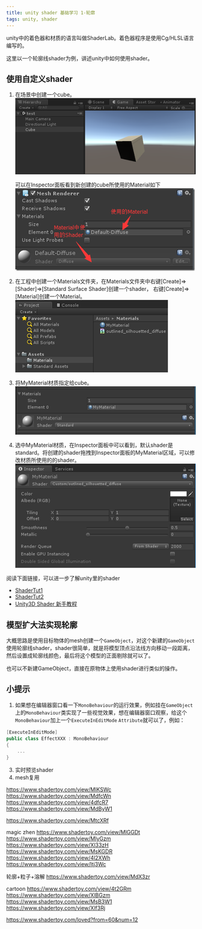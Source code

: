```yaml
---
title: unity shader 基础学习 1-轮廓
tags: unity, shader
---
```


unity中的着色器和材质的语言叫做ShaderLab。着色器程序是使用Cg/HLSL语言编写的。

这里以一个轮廓线shader为例，讲述unity中如何使用shader。

<!--more-->

## 使用自定义shader

1. 在场景中创建一个cube。
![1](/images/unity-shader-start-1.png)

    可以在Inspector面板看到新创建的cube所使用的Material如下
![2](/images/unity-shader-start-2.png)

2. 在工程中创建一个Materials文件夹，在Materials文件夹中右键[Create]=>[Shader]=>[Standard Surface Shader]创建一个shader， 右键[Create]=>[Material]创建一个Material。
![3](/images/unity-shader-start-3.png)

3. 将MyMaterial材质指定给cube。
![4](/images/unity-shader-start-4.png)

3. 选中MyMaterial材质，在Inspector面板中可以看到，默认shader是standard。将创建的shader拖拽到Inspector面板的MyMaterial区域，可以修改材质所使用的的shader。
![5](/images/unity-shader-start-5.png)


阅读下面链接，可以进一步了解unity里的shader
- [ShaderTut1](https://docs.unity3d.com/Manual/ShaderTut1.html)
- [ShaderTut2](https://docs.unity3d.com/Manual/ShaderTut2.html)
- [Unity3D Shader 新手教程](http://www.cnblogs.com/polobymulberry/p/4314147.html)


## 模型扩大法实现轮廓
大概思路是使用目标物体的mesh创建一个`GameObject`，对这个新建的`GameObject`使用轮廓线shader，shader很简单，就是将模型顶点沿法线方向移动一段距离，然后设置成轮廓线颜色，最后将这个模型的正面剔除就可以了。

也可以不新建GameObject，直接在原物体上使用shader进行类似的操作。




## 小提示
1. 如果想在编辑器窗口看一下`MonoBehaviour`的运行效果，例如挂在`GameObject`上的`MonoBehaviour`类实现了一些视觉效果，想在编辑器窗口观察，给这个`MonoBehaviour`加上一个`ExecuteInEditMode` `Attribute`就可以了，例如：
```c#
[ExecuteInEditMode]
public class EffectXXX : MonoBehaviour
{
    ...
}
```
3. 实时预览shader
2. mesh复用











https://www.shadertoy.com/view/MlKSWc
https://www.shadertoy.com/view/MdfcWn
https://www.shadertoy.com/view/4dfcR7
https://www.shadertoy.com/view/MdByW1

https://www.shadertoy.com/view/MtcXRf

magic zhen
https://www.shadertoy.com/view/MlGGDt
https://www.shadertoy.com/view/MlyGzm
https://www.shadertoy.com/view/Xl33zH
https://www.shadertoy.com/view/MsKGDR
https://www.shadertoy.com/view/4l2XWh
https://www.shadertoy.com/view/ltj3Wc

轮廓+粒子+溶解
https://www.shadertoy.com/view/MdX3zr

cartoon
https://www.shadertoy.com/view/4t2GRm
https://www.shadertoy.com/view/XlBGzm
https://www.shadertoy.com/view/MsB3W1
https://www.shadertoy.com/view/Xlf3Rj

https://www.shadertoy.com/loved?from=60&num=12



